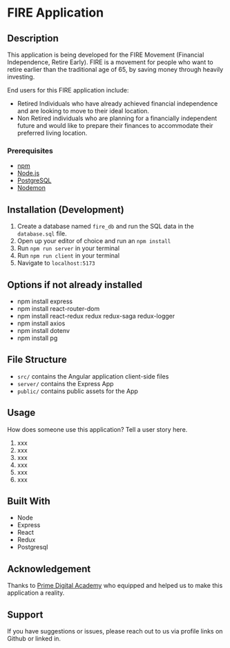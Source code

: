 # FIRE Application

## Description

This application is being developed for the FIRE Movement (Financial Independence, Retire Early). FIRE is a movement for people who want to retire earlier than the traditional age of 65, by saving money through heavily investing.

End users for this FIRE application include:

- Retired Individuals who have already achieved financial independence and are looking to move to their ideal location.
- Non Retired individuals who are planning for a financially independent future and would like to prepare their finances to accommodate their preferred living location.

### Prerequisites

- [npm](https://www.npmjs.com)
- [Node.js](https://nodejs.org/en/)
- [PostgreSQL](https://www.postgresql.org)
- [Nodemon](https://nodemon.io)

## Installation (Development)

1. Create a database named `fire_db` and run the SQL data in the `database.sql` file.
2. Open up your editor of choice and run an `npm install`
3. Run `npm run server` in your terminal
4. Run `npm run client` in your terminal
5. Navigate to `localhost:5173`

## Options if not already installed

- npm install express
- npm install react-router-dom
- npm install react-redux redux redux-saga redux-logger
- npm install axios
- npm install dotenv
- npm install pg

## File Structure

- `src/` contains the Angular application client-side files
- `server/` contains the Express App
- `public/` contains public assets for the App

## Usage

How does someone use this application? Tell a user story here.

1. xxx
2. xxx
3. xxx
4. xxx
5. xxx
6. xxx

## Built With

- Node
- Express
- React
- Redux
- Postgresql

## Acknowledgement

Thanks to [Prime Digital Academy](www.primeacademy.io) who equipped and helped us to make this application a reality.

## Support

If you have suggestions or issues, please reach out to us via profile links on Github or linked in.
